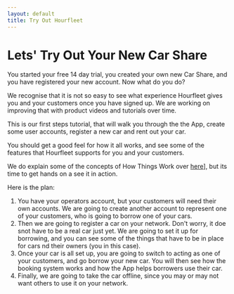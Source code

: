 ```yaml
---
layout: default
title: Try Out Hourfleet
---
```

# Lets' Try Out Your New Car Share

You started your free 14 day trial, you created your own new Car Share, and you have registered your new account. Now what do you do?

We recognise that it is not so easy to see what experience Hourfleet gives you and your customers once you have signed up. We are working on improving that with product videos and tutorials over time.

This is our first steps tutorial, that will walk you through the the App, create some user accounts, register a new car and rent out your car.

You should get a good feel for how it all works, and see some of the features that Hourfleet supports for you and your customers.

We do explain some of the concepts of How Things Work over [here](howitworks.html)], but its time to get hands on a see it in action.

Here is the plan:

1. You have your operators account, but your customers will need their own accounts. We are going to create another account to represent one of your customers, who is going to borrow one of your cars.
2. Then we are going to register a car on your network. Don't worry, it doe snot have to be a real car just yet. We are going to set it up for borrowing, and you can see some of the things that have to be in place for cars nd their owners (you in this case).
3. Once your car is all set up, you are going to switch to acting as one of your customers, and go borrow your new car. You will then see how the booking system works and how the App helps borrowers use their car.
4. Finally, we are going to take the car offline, since you may or may not want others to use it on your network.





